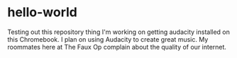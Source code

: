 # hello-world
Testing out this repository thing
I'm working on getting audacity installed on this Chromebook. I plan on using Audacity to create great music.
My roommates here at The Faux Op complain about the quality of our internet.
